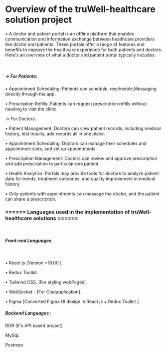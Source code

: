 <h1>Overview of the truWell-healthcare solution project  </h1>

<p>•	A doctor and patient portal is an offline platform that enables communication and information exchange between healthcare providers like doctor and patients. These portals offer a range of features and benefits to improve the healthcare experience for both patients and doctors. Here's an overview of what a doctor and patient portal typically includes:</p>
<br>

<h5>->	For Patients: </h5>
<p>•	Appointment Scheduling: Patients can schedule, reschedule,Messaging directly through the app.</p>
<p>•	Prescription Refills: Patients can request prescription refills without needing to visit the clinic.</p>

->	For Doctors:
<p>•	Patient Management: Doctors can view patient records, including medical history, test results, add records all in one place.</p>
<p>•	Appointment Scheduling: Doctors can manage their schedules and appointment slots, and set up appointments.</p>
<p>•	Prescription Management: Doctors can review and approve prescription and add prescription to particular one patient .</p>
<p>•	Health Analytics: Portals may provide tools for doctors to analyze patient data for trends, treatment outcomes, and quality improvement in medical history.</p>
<p>• Only patients with appointments can message the doctor, and the patient can share a prescription.</p>


<h3>====== Languages used in the implementation of truWell-healthcare solutions ====== </h3>
<br>
<h5>Front-end Languages </h5>
<br>
<p>• React js [Version >18.00 ].</p>
<p>• Redux Toolkit. </p>
<p>• Tailwind CSS. [For styling webPages]</p>
<p>• WebSocket - [For Chatapplication].</p>
<p>• Figma [Converted Figma UI design in React js + Redux Toolkit ].</p>


<h5>Backend Languages : </h5>

<p>ROR [It's API based project]</p>
<p></p>MySqL</p>
<p></p>Postman</p>
